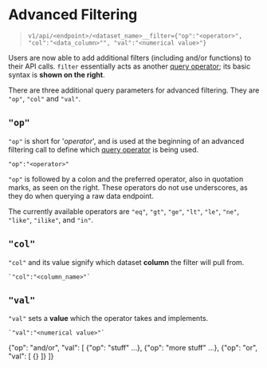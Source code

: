 # Advanced Filtering

> `v1/api/<endpoint>/<dataset_name>__filter={"op":"<operator>", "col":"<data_column>"", "val":"<numerical value>"}`

Users are now able to add additional filters (including and/or functions) to their API calls. `filter` essentially acts as another [query operator](#query-operators-for-raw-data); its basic syntax is **shown on the right**.

There are three additional query parameters for advanced filtering. They are `"op"`, `"col"` and `"val"`.

## `"op"`

`"op"` is short for '*operator*', and is used at the beginning of an advanced filtering call to define which [query operator](#query-operators-for-raw-data) is being used.

```
"op":"<operator>"
```

`"op"` is followed by a colon and the preferred operator, also in quotation marks, as seen on the right. These operators do not use underscores, as they do when querying a raw data endpoint. 

The currently available operators are `"eq"`, `"gt"`, `"ge"`, `"lt"`, `"le"`, `"ne"`, `"like"`, `"ilike"`, and `"in"`.

## `"col"`

`"col"` and its value signify which dataset **column** the filter will pull from.

```
`"col":"<column_name>"`
```

## `"val"`

`"val"` sets a **value** which the operator takes and implements.

```
`"val":"<numerical value>"`
```






{"op": "and/or", "val": [
  {"op": "stuff" ...},
  {"op": "more stuff" ...},
  {"op": "or", "val": [
    {}
  ]}
]}
